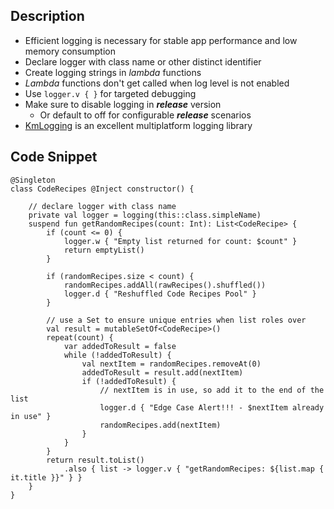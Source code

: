 ## Description

- Efficient logging is necessary for stable app performance and low memory consumption 
- Declare logger with class name or other distinct identifier
- Create logging strings in _lambda_ functions   
- _Lambda_ functions don't get called when log level is not enabled
- Use `logger.v { }` for targeted debugging 
- Make sure to disable logging in ***release*** version
   - Or default to off for configurable ***release*** scenarios
- [KmLogging](https://github.com/LighthouseGames/KmLogging) is an excellent multiplatform logging library

## Code Snippet

```
@Singleton
class CodeRecipes @Inject constructor() {

    // declare logger with class name
    private val logger = logging(this::class.simpleName)
    suspend fun getRandomRecipes(count: Int): List<CodeRecipe> {
        if (count <= 0) {
            logger.w { "Empty list returned for count: $count" }
            return emptyList()
        }

        if (randomRecipes.size < count) {
            randomRecipes.addAll(rawRecipes().shuffled())
            logger.d { "Reshuffled Code Recipes Pool" }
        }

        // use a Set to ensure unique entries when list roles over
        val result = mutableSetOf<CodeRecipe>()
        repeat(count) {
            var addedToResult = false
            while (!addedToResult) {
                val nextItem = randomRecipes.removeAt(0)
                addedToResult = result.add(nextItem)
                if (!addedToResult) {
                    // nextItem is in use, so add it to the end of the list
                    logger.d { "Edge Case Alert!!! - $nextItem already in use" }
                    randomRecipes.add(nextItem)
                }
            }
        }
        return result.toList()
            .also { list -> logger.v { "getRandomRecipes: ${list.map { it.title }}" } }
    }
}
```